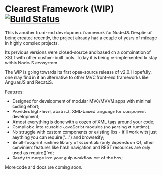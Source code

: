 # Clearest Framework (WIP) [![Build Status](https://travis-ci.org/m0nzderr/clearest.svg?branch=2.0.0-wip)](https://travis-ci.org/m0nzderr/clearest)
This is another front-end development framework for NodeJS.
Despite of being created recently, the project already had a couple of years of mileage in highly complex projects.

Its previous versions were closed-source and based on a combination of XSLT with other custom-built tools. Today it is being re-implemented to stay within NodeJS ecosystem. 

The WIP is going towards its first open-source release of v2.0. Hopefully, one may find in it an alternative to other MVC front-end frameworks like AngularJS and RecatJS. 

Features:
* Designed for development of modular MVC/MVVM apps with minimal coding effort;
* Provides high-level, abstract, XML-based language for component development;
* Almost everything is done with a dozen of XML tags around your code;
* Compliable into reusable JavaScript modules (no parsing at runtime);
* No struggle with custom components or existing libs - it'll work with just anything you can require("...") and browsetify;
* Small-footprint runtime library of essentials (only depends on Q), other convinient features like hash navigation and REST resources are only used as require()'ed;
* Ready to merge into your gulp workflow out of the box;

More code and docs are coming soon.


